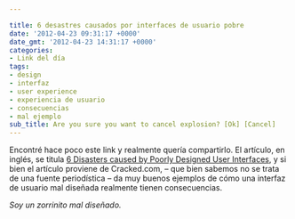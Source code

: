 ```yaml
---

title: 6 desastres causados por interfaces de usuario pobre
date: '2012-04-23 09:31:17 +0000'
date_gmt: '2012-04-23 14:31:17 +0000'
categories:
- Link del día
tags:
- design
- interfaz
- user experience
- experiencia de usuario
- consecuencias
- mal ejemplo
sub_title: Are you sure you want to cancel explosion? [Ok] [Cancel]
---
```


Encontré hace poco este link y realmente quería compartirlo. El artículo, en inglés, se titula [6 Disasters caused by Poorly Designed User Interfaces](http://www.cracked.com/article_19776_6-disasters-caused-by-poorly-designed-user-interfaces.html), y si bien el artículo proviene de Cracked.com, &ndash; que bien sabemos no se trata de una fuente periodística &ndash; da muy buenos ejemplos de cómo una interfaz de usuario mal diseñada realmente tienen consecuencias.

_Soy un zorrinito mal diseñado._
